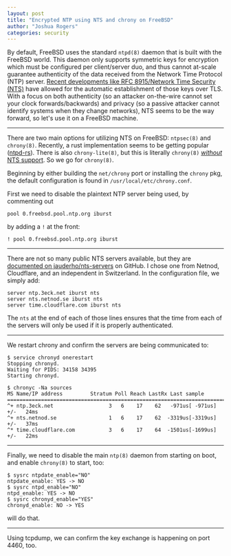 ```yaml
---
layout: post
title: "Encrypted NTP using NTS and chrony on FreeBSD"
author: "Joshua Rogers"
categories: security
---
```


By default, FreeBSD uses the standard `ntpd(8)` daemon that is built with the FreeBSD world. This daemon only supports symmetric keys for encryption which must be configured per client/server duo, and thus cannot at-scale guarantee authenticity of the data received from the Network Time Protocol (NTP) server. [Recent developments like RFC 8915/Network Time Security (NTS)](https://fedoramagazine.org/secure-ntp-with-nts/) have allowed for the automatic establishment of those keys over TLS. With a focus on both authenticity (so an attacker on-the-wire cannot set your clock forwards/backwards) and privacy (so a passive attacker cannot identify systems when they change networks), NTS seems to be the way forward, so let's use it on a FreeBSD machine.

---

There are two main options for utilizing NTS on FreeBSD: `ntpsec(8)` and `chrony(8)`. Recently, a rust implementation seems to be getting popular ([ntpd-rs](https://github.com/pendulum-project/ntpd-rs)). There is also `chrony-lite(8)`, but this is literally `chrony(8)` [_without_ NTS support](https://bugs.freebsd.org/bugzilla/show_bug.cgi?id=252584). So we go for `chrony(8)`.

Beginning by either building the `net/chrony` port or installing the `chrony` pkg, the default configuration is found in `/usr/local/etc/chrony.conf`.

First we need to disable the plaintext NTP server being used, by commenting out
```
pool 0.freebsd.pool.ntp.org iburst
```
by adding a `!` at the front:
```
! pool 0.freebsd.pool.ntp.org iburst
```

---

There are not so many public NTS servers available, but they are [documented on jauderho/nts-servers](https://github.com/jauderho/nts-servers) on GitHub. I chose one from Netnod, Cloudflare, and an independent in Switzerland. In the configuration file, we simply add:
```
server ntp.3eck.net iburst nts
server nts.netnod.se iburst nts
server time.cloudflare.com iburst nts
```

The `nts` at the end of each of those lines ensures that the time from each of the servers will only be used if it is properly authenticated.

---

We restart chrony and confirm the servers are being communicated to:
```
$ service chronyd onerestart
Stopping chronyd.
Waiting for PIDS: 34158 34395
Starting chronyd.

$ chronyc -Na sources 
MS Name/IP address         Stratum Poll Reach LastRx Last sample               
===============================================================================
^+ ntp.3eck.net                  3   6    17    62   -971us[ -971us] +/-   24ms
^+ nts.netnod.se                 1   6    17    62  -3319us[-3319us] +/-   37ms
^* time.cloudflare.com           3   6    17    64  -1501us[-1699us] +/-   22ms

```
---

Finally, we need to disable the main `ntp(8)` daemon from starting on boot, and enable `chrony(8)` to start, too:
```
$ sysrc ntpdate_enable="NO"
ntpdate_enable: YES -> NO
$ sysrc ntpd_enable="NO"
ntpd_enable: YES -> NO
$ sysrc chronyd_enable="YES"
chronyd_enable: NO -> YES
```
will do that.

---

Using tcpdump, we can confirm the key exchange is happening on port 4460, too.

